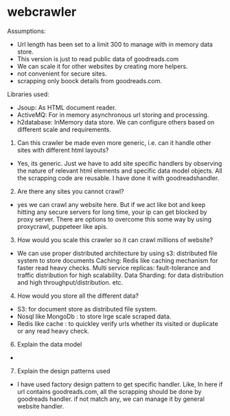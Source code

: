# webcrawler

Assumptions:

- Url length has been set to a limit 300 to manage with in memory data store.
- This version is just to read public data of goodreads.com
- We can scale it for other websites by creating more helpers.
- not convenient for secure sites.
- scrapping only boock details from goodreads.com.

Libraries used:

- Jsoup: As HTML document reader.
- ActiveMQ:  For in memory asynchronous url storing and processing.
- h2database: InMemory data store. We can configure others based on different scale and requirements.

1. Can this crawler be made even more generic, i.e. can it handle other sites with different html layouts?
- Yes, its generic. Just we have to add site specific handlers by observing the nature of relevant html
elements and specific data model objects. All the scrapping code are reusable. I have done it with goodreadshandler.

2. Are there any sites you cannot crawl?
- yes we can crawl any website here. But if we act like bot and keep hitting any secure servers for long time, your ip
can get blocked by proxy server. There are options to overcome this some way by using proxycrawl, puppeteer like apis.

3. How would you scale this crawler so it can crawl millions of website?
- We can use proper distributed architecture by using
    s3: distributed file system to store documents
    Caching: Redis like caching mechanism for faster read heavy checks.
    Multi service replicas: fault-tolerance and traffic distribution for high scalability.
    Data Sharding: for data distribution and high throughput/distribution.
    etc.

4. How would you store all the different data?
- S3: for document store as distributed file system.
- Nosql like MongoDb :  to store lrge scale scraped data.
- Redis like cache : to quickley verify urls whether its visited or duplicate or any read heavy check.

6. Explain the data model
-

7. Explain the design patterns used
- I have used factory design pattern to get specific handler. Like, In here if url contains goodreads.com,
 all the scrapping should be done by goodreads handler. if not match any, we can manage it by general website handler.
